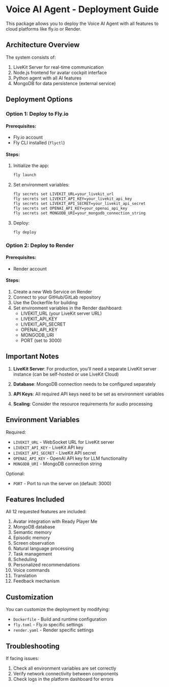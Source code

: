 # Voice AI Agent - Deployment Guide

This package allows you to deploy the Voice AI Agent with all features to cloud platforms like fly.io or Render.

## Architecture Overview

The system consists of:
1. LiveKit Server for real-time communication
2. Node.js frontend for avatar cockpit interface
3. Python agent with all AI features
4. MongoDB for data persistence (external service)

## Deployment Options

### Option 1: Deploy to Fly.io

#### Prerequisites:
- Fly.io account
- Fly CLI installed (`flyctl`)

#### Steps:
1. Initialize the app:
   ```bash
   fly launch
   ```

2. Set environment variables:
   ```bash
   fly secrets set LIVEKIT_URL=your_livekit_url
   fly secrets set LIVEKIT_API_KEY=your_livekit_api_key
   fly secrets set LIVEKIT_API_SECRET=your_livekit_api_secret
   fly secrets set OPENAI_API_KEY=your_openai_api_key
   fly secrets set MONGODB_URI=your_mongodb_connection_string
   ```

3. Deploy:
   ```bash
   fly deploy
   ```

### Option 2: Deploy to Render

#### Prerequisites:
- Render account

#### Steps:
1. Create a new Web Service on Render
2. Connect to your GitHub/GitLab repository
3. Use the Dockerfile for building
4. Set environment variables in the Render dashboard:
   - LIVEKIT_URL (your LiveKit server URL)
   - LIVEKIT_API_KEY
   - LIVEKIT_API_SECRET
   - OPENAI_API_KEY
   - MONGODB_URI
   - PORT (set to 3000)

## Important Notes

1. **LiveKit Server**: For production, you'll need a separate LiveKit server instance (can be self-hosted or use LiveKit Cloud)

2. **Database**: MongoDB connection needs to be configured separately

3. **API Keys**: All required API keys need to be set as environment variables

4. **Scaling**: Consider the resource requirements for audio processing

## Environment Variables

Required:
- `LIVEKIT_URL` - WebSocket URL for LiveKit server
- `LIVEKIT_API_KEY` - LiveKit API key
- `LIVEKIT_API_SECRET` - LiveKit API secret
- `OPENAI_API_KEY` - OpenAI API key for LLM functionality
- `MONGODB_URI` - MongoDB connection string

Optional:
- `PORT` - Port to run the server on (default: 3000)

## Features Included

All 12 requested features are included:
1. Avatar integration with Ready Player Me
2. MongoDB database
3. Semantic memory
4. Episodic memory 
5. Screen observation
6. Natural language processing
7. Task management
8. Scheduling
9. Personalized recommendations
10. Voice commands
11. Translation
12. Feedback mechanism

## Customization

You can customize the deployment by modifying:
- `Dockerfile` - Build and runtime configuration
- `fly.toml` - Fly.io specific settings
- `render.yaml` - Render specific settings

## Troubleshooting

If facing issues:
1. Check all environment variables are set correctly
2. Verify network connectivity between components
3. Check logs in the platform dashboard for errors